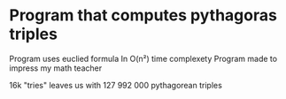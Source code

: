 # Program that computes pythagoras triples

Program uses euclied formula
In O(n²) time complexety
Program made to impress my math teacher

16k "tries" leaves us with 127 992 000 pythagorean triples
